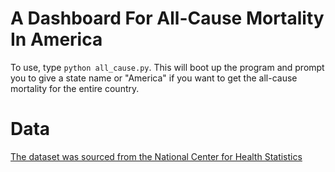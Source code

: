 # A Dashboard For All-Cause Mortality In America

To use, type `python all_cause.py`. This will boot up the program and
prompt you to give a state name or "America" if you want to get the
all-cause mortality for the entire country.

# Data

[The dataset was sourced from the National Center for Health Statistics](https://catalog.data.gov/dataset/nchs-leading-causes-of-death-united-states)

